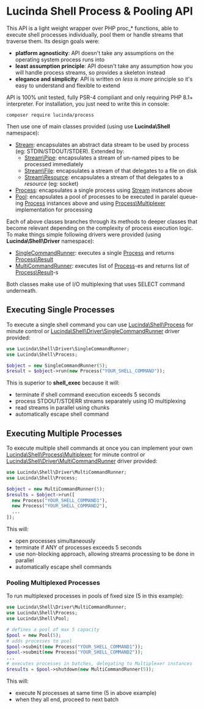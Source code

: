 # Lucinda Shell Process & Pooling API

This API is a light weight wrapper over PHP proc_* functions, able to execute shell processes individually, pool them or handle streams that traverse them. Its design goals were:

- **platform agnosticity**: API doesn't take any assumptions on the operating system process runs into
- **least assumption principle**: API doesn't take any assumption how you will handle process streams, so provides a skeleton instead
- **elegance and simplicity**: API is written on *less is more* principle so it's easy to understand and flexible to extend

API is 100% unit tested, fully PSR-4 compliant and only requiring PHP 8.1+ interpreter. For installation, you just need to write this in console:

```console
composer require lucinda/process
```

Then use one of main classes provided (using use **Lucinda\Shell** namespace):

- [Stream](https://github.com/aherne/shell-processes/blob/master/src/Stream.php): encapsulates an abstract data stream to be used by process (eg: STDIN/STDOUT/STDER). Extended by:
    - [Stream\Pipe](https://github.com/aherne/shell-processes/blob/master/src/Stream/Pipe.php): encapsulates a stream of un-named pipes to be processed immediately
    - [Stream\File](https://github.com/aherne/shell-processes/blob/master/src/Stream/File.php): encapsulates a stream of that delegates to a file on disk
    - [Stream\Resource](https://github.com/aherne/shell-processes/blob/master/src/Stream/Resource.php): encapsulates a stream of that delegates to a *resource* (eg: socket)
- [Process](https://github.com/aherne/shell-processes/blob/master/src/Process.php): encapsulates a single process using [Stream](https://github.com/aherne/shell-processes/blob/master/src/Stream.php) instances above
- [Pool](https://github.com/aherne/shell-processes/blob/master/src/Pool.php): encapsulates a pool of processes to be executed in paralel queue-ing [Process](https://github.com/aherne/shell-processes/blob/master/src/Process.php) instances above and using [Process\Multiplexer](https://github.com/aherne/shell-processes/blob/master/src/Process/Multiplexer.php) implementation for processing

Each of above classes branches through its methods to deeper classes that become relevant depending on the complexity of process execution logic. To make things simple following drivers were provided (using **Lucinda\Shell\Driver** namespace):

- [SingleCommandRunner](https://github.com/aherne/shell-processes/blob/master/drivers/SingleCommandRunner.php): executes a single [Process](https://github.com/aherne/shell-processes/blob/master/src/Process.php) and returns [Process\Result](https://github.com/aherne/shell-processes/blob/master/src/Process/Result.php)
- [MultiCommandRunner](https://github.com/aherne/shell-processes/blob/master/drivers/MultiCommandRunner.php): executes list of [Process](https://github.com/aherne/shell-processes/blob/master/src/Process.php)-es and returns list of [Process\Result](https://github.com/aherne/shell-processes/blob/master/src/Process/Result.php)-s

Both classes make use of I/O multiplexing that uses SELECT command underneath.

## Executing Single Processes

To execute a single shell command you can use [Lucinda\Shell\Process](https://github.com/aherne/shell-processes/blob/master/src/Process.php) for minute control or [Lucinda\Shell\Driver\SingleCommandRunner](https://github.com/aherne/shell-processes/blob/master/drivers/SingleCommandRunner.php) driver provided:

```php
use Lucinda\Shell\Driver\SingleCommandRunner;
use Lucinda\Shell\Process;

$object = new SingleCommandRunner(5);
$result = $object->run(new Process("YOUR_SHELL_COMMAND"));
```

This is superior to **shell_exec** because it will:
- terminate if shell command execution exceeds 5 seconds
- process STDOUT/STDERR streams separately using IO multiplexing
- read streams in parallel using chunks
- automatically escape shell command

## Executing Multiple Processes

To execute multiple shell commands at once you can implement your own [Lucinda\Shell\Process\Multiplexer](https://github.com/aherne/shell-processes/blob/master/src/Process\Multiplexer.php) for minute control or [Lucinda\Shell\Driver\MultiCommandRunner](https://github.com/aherne/shell-processes/blob/master/drivers/MultiCommandRunner.php) driver provided:

```php
use Lucinda\Shell\Driver\MultiCommandRunner;
use Lucinda\Shell\Process;

$object = new MultiCommandRunner(5);
$results = $object->run([
  new Process("YOUR_SHELL_COMMAND1"),
  new Process("YOUR_SHELL_COMMAND2"),
  ...
]);
```

This will:
- open processes simultaneously
- terminate if ANY of processes exceeds 5 seconds
- use non-blocking approach, allowing streams processing to be done in parallel
- automatically escape shell commands

### Pooling Multiplexed Processes

To run multiplexed processes in pools of fixed size (5 in this example):

```php
use Lucinda\Shell\Driver\MultiCommandRunner;
use Lucinda\Shell\Process;
use Lucinda\Shell\Pool;

# defines a pool of max 5 capacity
$pool = new Pool(5);
# adds processes to pool
$pool->submit(new Process("YOUR_SHELL_COMMAND1"));
$pool->submit(new Process("YOUR_SHELL_COMMAND2"));
...
# executes processes in batches, delegating to Multiplexer instances
$results = $pool->shutdown(new MultiCommandRunner(5));
```

This will:
- execute N processes at same time (5 in above example)
- when they all end, proceed to next batch
